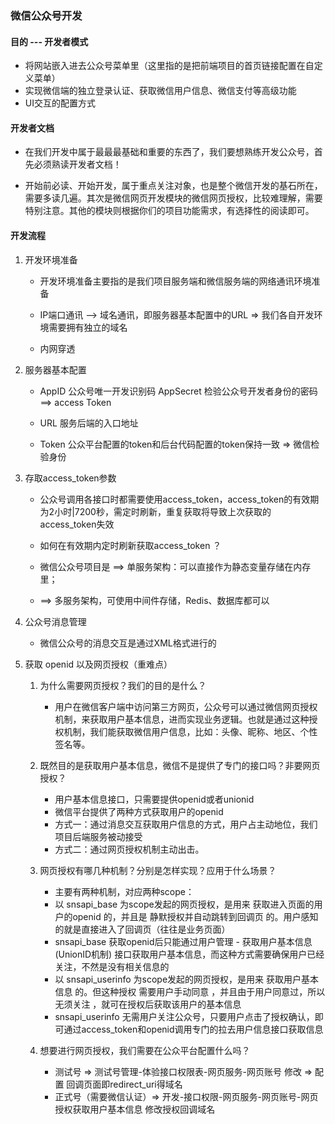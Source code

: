 ### 微信公众号开发

#### 目的 --- 开发者模式

* 将网站嵌入进去公众号菜单里（这里指的是把前端项目的首页链接配置在自定义菜单）
* 实现微信端的独立登录认证、获取微信用户信息、微信支付等高级功能
* UI交互的配置方式

#### 开发者文档

* 在我们开发中属于最最最基础和重要的东西了，我们要想熟练开发公众号，首先必须熟读开发者文档！

* 开始前必读、开始开发，属于重点关注对象，也是整个微信开发的基石所在，需要多读几遍。其次是微信网页开发模块的微信网页授权，比较难理解，需要特别注意。其他的模块则根据你们的项目功能需求，有选择性的阅读即可。

#### 开发流程

1. 开发环境准备

   * 开发环境准备主要指的是我们项目服务端和微信服务端的网络通讯环境准备

   * IP端口通讯 --> 域名通讯，即服务器基本配置中的URL => 我们各自开发环境需要拥有独立的域名

   * 内网穿透

2. 服务器基本配置

   * AppID 公众号唯一开发识别码 AppSecret 检验公众号开发者身份的密码  ==> access Token

   * URL 服务后端的入口地址

   * Token 公众平台配置的token和后台代码配置的token保持一致 => 微信检验身份

3. 存取access_token参数

    * 公众号调用各接口时都需要使用access_token，access_token的有效期为2小时|7200秒，需定时刷新，重复获取将导致上次获取的access_token失效

    * 如何在有效期内定时刷新获取access_token ？
    * 微信公众号项目是 ==> 单服务架构：可以直接作为静态变量存储在内存里；
    * ==> 多服务架构，可使用中间件存储，Redis、数据库都可以 

4. 公众号消息管理

    * 微信公众号的消息交互是通过XML格式进行的

5. 获取 openid 以及网页授权（重难点）

    1. 为什么需要网页授权？我们的目的是什么？
       * 用户在微信客户端中访问第三方网页，公众号可以通过微信网页授权机制，来获取用户基本信息，进而实现业务逻辑。也就是通过这种授权机制，我们能获取微信用户信息，比如：头像、昵称、地区、个性签名等。

    2. 既然目的是获取用户基本信息，微信不是提供了专门的接口吗？非要网页授权？
       * 用户基本信息接口，只需要提供openid或者unionid
       * 微信平台提供了两种方式获取用户的openid
       * 方式一：通过消息交互获取用户信息的方式，用户占主动地位，我们项目后端服务被动接受
       * 方式二：通过网页授权机制主动出击。

    3. 网页授权有哪几种机制？分别是怎样实现？应用于什么场景？
       * 主要有两种机制，对应两种scope：
       * 以 snsapi_base 为scope发起的网页授权，是用来 获取进入页面的用户的openid 的，并且是 静默授权并自动跳转到回调页 的。用户感知的就是直接进入了回调页（往往是业务页面）
       * snsapi_base 获取openid后只能通过用户管理 - 获取用户基本信息(UnionID机制) 接口获取用户基本信息，而这种方式需要确保用户已经关注，不然是没有相关信息的
       * 以 snsapi_userinfo 为scope发起的网页授权，是用来 获取用户基本信息 的。但这种授权 需要用户手动同意 ，并且由于用户同意过，所以 无须关注 ，就可在授权后获取该用户的基本信息
       * snsapi_userinfo 无需用户关注公众号，只要用户点击了授权确认，即可通过access_token和openid调用专门的拉去用户信息接口获取信息

    4. 想要进行网页授权，我们需要在公众平台配置什么吗？
       * 测试号 => 测试号管理-体验接口权限表-网页服务-网页账号 修改 => 配置 回调页面即redirect_uri得域名
       * 正式号（需要微信认证）=> 开发-接口权限-网页服务-网页账号-网页授权获取用户基本信息 修改授权回调域名
